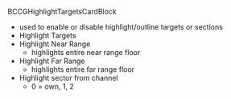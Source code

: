 BCCGHighlightTargetsCardBlock
- used to enable or disable highlight/outline targets or sections
- Highlight Targets
- Highlight Near Range
    - highlights entire near range floor
- Highlight Far Range
    - highlights entire far range floor
- Highlight sector from channel 
    - 0 = own, 1, 2